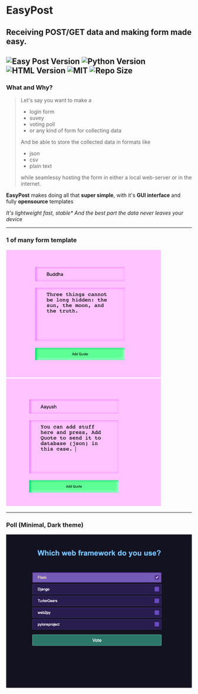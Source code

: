 # EasyPost
## Receiving POST/GET data and making form made easy.
![Easy Post Version](https://img.shields.io/badge/EasyPost-0.42\+-blueviolet?style=flat-square) ![Python Version](https://img.shields.io/badge/python-3\+-green?style=flat-square&logo=python&logoColor=white) ![HTML Version](https://img.shields.io/badge/HTML-5\+-red?style=flat-square&logo=html) ![MIT](https://img.shields.io/github/license/Aayush9029/EasyPost?color=pink&style=flat-square) ![Repo Size](https://img.shields.io/github/repo-size/Aayush9029/easypost?color=orange&style=flat-square)
---

### What and Why?
> Let's say you want to make a
> - login form
> - suvey
> - voting poll
> - or any kind of form for collecting data
>
> And be able to store the collected data in formats like
> - json
> - csv
> - plain text
>
>while seamlessy hosting the form in either a local web-server or in the internet.

**EasyPost** makes doing all that **super simple**, with it's **GUI interface** and fully **opensource** templates

*It's lightweight fast, stable\* And the best part the data never leaves your device*


---
### 1 of many form template

<img src="https://raw.githubusercontent.com/Aayush9029/EasyPost/master/readme_img/formimage.png" width="420"/>  <img src="https://raw.githubusercontent.com/Aayush9029/EasyPost/master/readme_img/formimage2.png" width="420"/>

---
### Poll (Minimal, Dark theme)
<center>
  <img src="https://raw.githubusercontent.com/Aayush9029/EasyPost/master/readme_img/poll.png"/>
</center>
